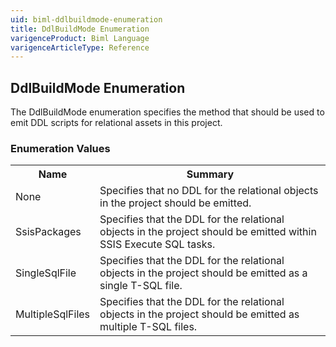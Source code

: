 ```yaml
---
uid: biml-ddlbuildmode-enumeration
title: DdlBuildMode Enumeration
varigenceProduct: Biml Language
varigenceArticleType: Reference
---
```


## DdlBuildMode Enumeration<div class="LanguageSummary"><div class ="SummaryItem">The DdlBuildMode enumeration specifies the method that should be used to emit DDL scripts for relational assets in this project.</div></div><div class="EnumValueGroup">### Enumeration Values<table id="EnumValue" class="MemberList"><tbody><tr><th class="MemberNameColumnHeader">Name</th><th class="MemberSummaryColumnHeader">Summary</th></tr><tr class="cd0"><td class="MemberName">None</td><td class="MemberSummary"><div class ="SummaryItem">Specifies that no DDL for the relational objects in the project should be emitted.</div></td></tr><tr class="cd1"><td class="MemberName">SsisPackages</td><td class="MemberSummary"><div class ="SummaryItem">Specifies that the DDL for the relational objects in the project should be emitted within SSIS Execute SQL tasks.</div></td></tr><tr class="cd0"><td class="MemberName">SingleSqlFile</td><td class="MemberSummary"><div class ="SummaryItem">Specifies that the DDL for the relational objects in the project should be emitted as a single T-SQL file.</div></td></tr><tr class="cd1"><td class="MemberName">MultipleSqlFiles</td><td class="MemberSummary"><div class ="SummaryItem">Specifies that the DDL for the relational objects in the project should be emitted as multiple T-SQL files.</div></td></tr></tbody></table></div>